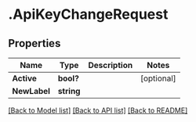 # .ApiKeyChangeRequest
## Properties

Name | Type | Description | Notes
------------ | ------------- | ------------- | -------------
**Active** | **bool?** |  | [optional] 
**NewLabel** | **string** |  | 

[[Back to Model list]](../README.md#documentation-for-models) [[Back to API list]](../README.md#documentation-for-api-endpoints) [[Back to README]](../README.md)

